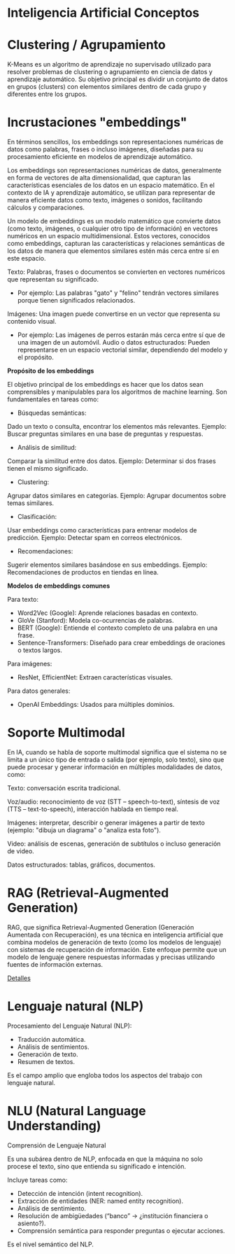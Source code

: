 # Inteligencia Artificial Conceptos


# Clustering / Agrupamiento


K-Means es un algoritmo de aprendizaje no supervisado utilizado para resolver problemas de clustering o agrupamiento en ciencia de datos y aprendizaje automático. Su objetivo principal es dividir un conjunto de datos en grupos (clusters) con elementos similares dentro de cada grupo y diferentes entre los grupos.




# Incrustaciones "embeddings"

En términos sencillos, los embeddings son representaciones numéricas de datos como palabras, frases o incluso imágenes, diseñadas para su procesamiento eficiente en modelos de aprendizaje automático.


Los embeddings son representaciones numéricas de datos, generalmente en forma de vectores de alta dimensionalidad, que capturan las características esenciales de los datos en un espacio matemático. En el contexto de IA y aprendizaje automático, se utilizan para representar de manera eficiente datos como texto, imágenes o sonidos, facilitando cálculos y comparaciones.



Un modelo de embeddings es un modelo matemático que convierte datos (como texto, imágenes, o cualquier otro tipo de información) en vectores numéricos en un espacio multidimensional. Estos vectores, conocidos como embeddings, capturan las características y relaciones semánticas de los datos de manera que elementos similares estén más cerca entre sí en este espacio.


Texto: Palabras, frases o documentos se convierten en vectores numéricos que representan su significado.

- Por ejemplo: Las palabras "gato" y "felino" tendrán vectores similares porque tienen significados relacionados.


Imágenes: Una imagen puede convertirse en un vector que representa su contenido visual.

- Por ejemplo: Las imágenes de perros estarán más cerca entre sí que de una imagen de un automóvil.
Audio o datos estructurados: Pueden representarse en un espacio vectorial similar, dependiendo del modelo y el propósito.



**Propósito de los embeddings**

El objetivo principal de los embeddings es hacer que los datos sean comprensibles y manipulables para los algoritmos de machine learning. Son fundamentales en tareas como:

- Búsquedas semánticas:

Dado un texto o consulta, encontrar los elementos más relevantes.
Ejemplo: Buscar preguntas similares en una base de preguntas y respuestas.

- Análisis de similitud:

Comparar la similitud entre dos datos.
Ejemplo: Determinar si dos frases tienen el mismo significado.

- Clustering:

Agrupar datos similares en categorías.
Ejemplo: Agrupar documentos sobre temas similares.

- Clasificación:

Usar embeddings como características para entrenar modelos de predicción.
Ejemplo: Detectar spam en correos electrónicos.

- Recomendaciones:

Sugerir elementos similares basándose en sus embeddings.
Ejemplo: Recomendaciones de productos en tiendas en línea.


**Modelos de embeddings comunes**


Para texto:

- Word2Vec (Google): Aprende relaciones basadas en contexto.
- GloVe (Stanford): Modela co-ocurrencias de palabras.
- BERT (Google): Entiende el contexto completo de una palabra en una frase.
- Sentence-Transformers: Diseñado para crear embeddings de oraciones o textos largos.

Para imágenes:

- ResNet, EfficientNet: Extraen características visuales.

Para datos generales:

- OpenAI Embeddings: Usados para múltiples dominios.


# Soporte Multimodal

En IA, cuando se habla de soporte multimodal significa que el sistema no se limita a un único tipo de entrada o salida (por ejemplo, solo texto), sino que puede procesar y generar información en múltiples modalidades de datos, como:

Texto: conversación escrita tradicional.

Voz/audio: reconocimiento de voz (STT – speech-to-text), síntesis de voz (TTS – text-to-speech), interacción hablada en tiempo real.

Imágenes: interpretar, describir o generar imágenes a partir de texto (ejemplo: "dibuja un diagrama" o "analiza esta foto").

Video: análisis de escenas, generación de subtítulos o incluso generación de video.

Datos estructurados: tablas, gráficos, documentos.


# RAG  (Retrieval-Augmented Generation)

RAG, que significa Retrieval-Augmented Generation (Generación Aumentada con Recuperación), es una técnica en inteligencia artificial que combina modelos de generación de texto (como los modelos de lenguaje) con sistemas de recuperación de información. Este enfoque permite que un modelo de lenguaje genere respuestas informadas y precisas utilizando fuentes de información externas.


[Detalles](RAG.md)



# Lenguaje natural (NLP)


Procesamiento del Lenguaje Natural (NLP):
- Traducción automática.
- Análisis de sentimientos.
- Generación de texto.
- Resumen de textos.

Es el campo amplio que engloba todos los aspectos del trabajo con lenguaje natural.

# NLU (Natural Language Understanding)

Comprensión de Lenguaje Natural

Es una subárea dentro de NLP, enfocada en que la máquina no solo procese el texto, sino que entienda su significado e intención.

Incluye tareas como:

- Detección de intención (intent recognition).
- Extracción de entidades (NER: named entity recognition).
- Análisis de sentimiento.
- Resolución de ambigüedades (“banco” → ¿institución financiera o asiento?).
- Comprensión semántica para responder preguntas o ejecutar acciones.

Es el nivel semántico del NLP.
